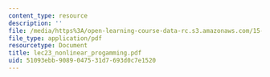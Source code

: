 ```yaml
---
content_type: resource
description: ''
file: /media/https%3A/open-learning-course-data-rc.s3.amazonaws.com/15-066j-system-optimization-and-analysis-for-manufacturing-summer-2003/51093ebb9089047531d7693d0c7e1520_lec23_nonlinear_progamming.pdf
file_type: application/pdf
resourcetype: Document
title: lec23_nonlinear_progamming.pdf
uid: 51093ebb-9089-0475-31d7-693d0c7e1520
---
```

